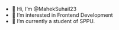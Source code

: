 - 👋 Hi, I’m @MahekSuhail23
- 👀 I’m interested in Frontend Development 
- 🌱 I’m currently a student of SPPU.


<!---
MahekSuhail23/MahekSuhail23 is a ✨ special ✨ repository because its `README.md` (this file) appears on your GitHub profile.
You can click the Preview link to take a look at your changes.
--->
